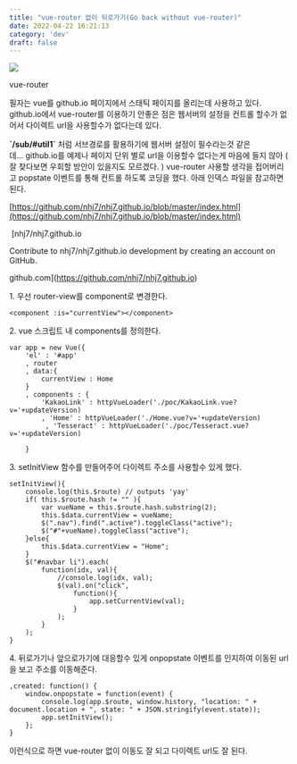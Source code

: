 ```yaml
---
title: "vue-router 없이 뒤로가기(Go back without vue-router)"
date: 2022-04-22 16:21:13
category: 'dev'
draft: false
---
```


![](https://blog.kakaocdn.net/dn/w2RoJ/btqwWnKawzb/IHCTs8KgiiKaUqdZ5HTX2k/img.webp)

vue-router

필자는 vue를 github.io 페이지에서 스태틱 페이지를 올리는데 사용하고 있다. github.io에서 vue-router를 이용하기 안좋은 점은 웹서버의 설정을 컨트롤 할수가 없어서 다이렉트 url을 사용할수가 없다는데 있다.

**\`/sub/#util1\`** 처럼 서브경로를 활용하기에 웹서버 설정이 필수라는것 같은데... github.io를 예제나 페이지 단위 별로 url을 이용할수 없다는게 마음에 들지 않아 ( 잘 찾다보면 우회할 방안이 있을지도 모르겠다. ) vue-router 사용할 생각을 접어버리고 popstate 이벤트를 통해 컨트롤 하도록 코딩을 했다. 아래 인덱스 파일을 참고하면 된다.

[https://github.com/nhj7/nhj7.github.io/blob/master/index.html](https://github.com/nhj7/nhj7.github.io/blob/master/index.html)

 [nhj7/nhj7.github.io

Contribute to nhj7/nhj7.github.io development by creating an account on GitHub.

github.com](https://github.com/nhj7/nhj7.github.io)

1\. 우선 router-view를 component로 변경한다. 

    <component :is="currentView"></component>

2\. vue 스크립트 내 components를 정의한다.

    var app = new Vue({
    	'el' : '#app'
    	, router
    	, data:{
    		currentView : Home
    	}
    	, components : {
    		'KakaoLink' : httpVueLoader('./poc/KakaoLink.vue?v='+updateVersion)
    		, 'Home' : httpVueLoader('./Home.vue?v='+updateVersion)
    		 , 'Tesseract' : httpVueLoader('./poc/Tesseract.vue?v='+updateVersion)
    		
    	}

3\. setInitView 함수를 만들어주어 다이렉트 주소를 사용할수 있게 했다. 

    setInitView(){
    	console.log(this.$route) // outputs 'yay'
    	if( this.$route.hash != "" ){
    		var vueName = this.$route.hash.substring(2);
    		this.$data.currentView = vueName;
    		$(".nav").find(".active").toggleClass("active");
    		$("#"+vueName).toggleClass("active");
    	}else{
    		this.$data.currentView = "Home";
    	}
    	$("#navbar li").each(
    		function(idx, val){
    			//console.log(idx, val);
    			$(val).on("click",
    				function(){
    					app.setCurrentView(val);
    				}
    			);
    		}
    	);
    }

4\. 뒤로가기나 앞으로가기에 대응할수 있게 onpopstate 이벤트를 인지하여 이동된 url을 보고 주소를 이동해준다.

    ,created: function() {
    	window.onpopstate = function(event) {
    		console.log(app.$route, window.history, "location: " + document.location + ", state: " + JSON.stringify(event.state));
    		app.setInitView();
    	};
    }

이런식으로 하면 vue-router 없이 이동도 잘 되고 다이렉트 url도 잘 된다.
